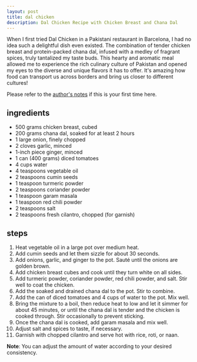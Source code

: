```yaml
---
layout: post
title: dal chicken
description: Dal Chicken Recipe with Chicken Breast and Chana Dal
---
```


When I first tried Dal Chicken in a Pakistani restaurant in Barcelona, I had no idea such a delightful dish even existed. The combination of tender chicken breast and protein-packed chana dal, infused with a medley of fragrant spices, truly tantalized my taste buds. This hearty and aromatic meal allowed me to experience the rich culinary culture of Pakistan and opened my eyes to the diverse and unique flavors it has to offer. It's amazing how food can transport us across borders and bring us closer to different cultures!

Please refer to the [author's notes](https://nchahare.github.io/blog/2022/cooking/) if this is your first time here.

## ingredients

-   500 grams chicken breast, cubed
-   200 grams chana dal, soaked for at least 2 hours
-   1 large onion, finely chopped
-   2 cloves garlic, minced
-   1-inch piece ginger, minced
-   1 can (400 grams) diced tomatoes
-   4 cups water
-   4 teaspoons vegetable oil
-   2 teaspoons cumin seeds
-   1 teaspoon turmeric powder
-   2 teaspoons coriander powder
-   1 teaspoon garam masala
-   1 teaspoon red chili powder
-   2 teaspoons salt
-   2 teaspoons fresh cilantro, chopped (for garnish)

## steps

1.  Heat vegetable oil in a large pot over medium heat.
2.  Add cumin seeds and let them sizzle for about 30 seconds.
3.  Add onions, garlic, and ginger to the pot. Sauté until the onions are golden brown.
4.  Add chicken breast cubes and cook until they turn white on all sides.
5.  Add turmeric powder, coriander powder, red chili powder, and salt. Stir well to coat the chicken.
6.  Add the soaked and drained chana dal to the pot. Stir to combine.
7.  Add the can of diced tomatoes and 4 cups of water to the pot. Mix well.
8.  Bring the mixture to a boil, then reduce heat to low and let it simmer for about 45 minutes, or until the chana dal is tender and the chicken is cooked through. Stir occasionally to prevent sticking.
9.  Once the chana dal is cooked, add garam masala and mix well.
10.  Adjust salt and spices to taste, if necessary.    
11.  Garnish with chopped cilantro and serve hot with rice, roti, or naan.
    

**Note**: You can adjust the amount of water according to your desired consistency.